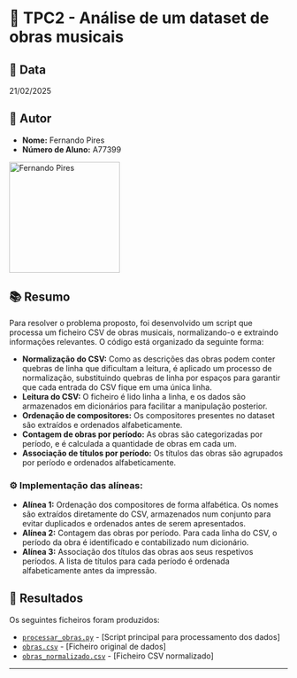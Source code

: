 # 📌 TPC2 - Análise de um dataset de obras musicais

## 📅 Data
21/02/2025

## 👤 Autor
- **Nome:** Fernando Pires
- **Número de Aluno:** A77399
<img src="../fernandopires.jpg" alt="Fernando Pires" width="200" />

## 📚 Resumo
Para resolver o problema proposto, foi desenvolvido um script que processa um ficheiro CSV de obras musicais, normalizando-o e extraindo informações relevantes. O código está organizado da seguinte forma:

- **Normalização do CSV:** Como as descrições das obras podem conter quebras de linha que dificultam a leitura, é aplicado um processo de normalização, substituindo quebras de linha por espaços para garantir que cada entrada do CSV fique em uma única linha.
- **Leitura do CSV:** O ficheiro é lido linha a linha, e os dados são armazenados em dicionários para facilitar a manipulação posterior.
- **Ordenação de compositores:** Os compositores presentes no dataset são extraídos e ordenados alfabeticamente.
- **Contagem de obras por período:** As obras são categorizadas por período, e é calculada a quantidade de obras em cada um.
- **Associação de títulos por período:** Os títulos das obras são agrupados por período e ordenados alfabeticamente.

### ⚙️ Implementação das alíneas:

- **Alínea 1:** Ordenação dos compositores de forma alfabética. Os nomes são extraídos diretamente do CSV, armazenados num conjunto para evitar duplicados e ordenados antes de serem apresentados.
- **Alínea 2:** Contagem das obras por período. Para cada linha do CSV, o período da obra é identificado e contabilizado num dicionário.
- **Alínea 3:** Associação dos títulos das obras aos seus respetivos períodos. A lista de títulos para cada período é ordenada alfabeticamente antes da impressão.

## 📂 Resultados
Os seguintes ficheiros foram produzidos:
- [`processar_obras.py`](processar_obras.py) - [Script principal para processamento dos dados]
- [`obras.csv`](obras.csv) - [Ficheiro original de dados]
- [`obras_normalizado.csv`](obras_normalizado.csv) - [Ficheiro CSV normalizado]

---

